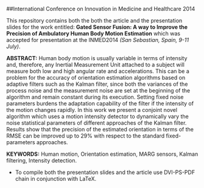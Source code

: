 ##International Conference on Innovation in Medicine and Healthcare 2014

This repository contains both the both the article and the presentation slides for the work entitled: **Gated Sensor Fusion: A way to Improve the Precision of Ambulatory Human Body Motion Estimation** which was accepted for presentation at the INMED2014 *(San Sebastian, Spain, 9-11 July)*.

**ABSTRACT:** Human body motion is usually variable in terms of intensity and, therefore, any Inertial Measurement Unit attached to a subject will measure both low and high angular rate and accelerations. This can be a problem for the accuracy of orientation estimation algorithms based on adaptive filters such as the Kalman filter, since both the variances of the process noise and the measurement noise are set at the beginning of the algorithm and remain constant during its execution. Setting fixed noise parameters burdens the adaptation capability of the filter if the intensity of the motion changes rapidly. In this work we present a conjoint novel algorithm which uses a motion intensity detector to dynamically vary the noise statistical parameters of different approaches of the Kalman filter. Results show that the precision of the estimated orientation in terms of the RMSE can be improved up to 29% with respect to the standard fixed-parameters approaches.

**KEYWORDS:** Human motion, Orientation estimation, MARG sensors, Kalman filtering, Intensity detection.

- To compile both the presentation slides and the article use DVI-PS-PDF chain in conjunction with LaTeX.
